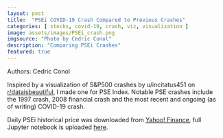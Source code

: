 ```yaml
---
layout: post
title:  "PSEi COVID-19 Crash Compared to Previous Crashes"
categories: [ stocks, covid-19, crash, viz, visualization ]
image: assets/images/PSEi_crash.png
imgsource: "Photo by Cedric Conol"
description: "Comparing PSEi Crashes"
featured: true
---
```


Authors: Cedric Conol


Inspired by a visualization of S&P500 crashes by u/incitatus451 on [r/dataisbeautiful](https://www.reddit.com/r/dataisbeautiful/comments/fjvtt5/oc_current_market_sell_off_compared_to_major_ones/?utm_medium=android_app&utm_source=share), I made one for PSE Index. Notable PSE crashes include the 1997 crash, 2008 financial crash and the most recent and ongoing (as of writing) COVID-19 crash.

Daily PSEi historical price was downloaded from [Yahoo! Finance](https://finance.yahoo.com/quote/PSEI.PS/history/), full Jupyter notebook is uploaded [here](https://github.com/cedricconol/psei_crashes/blob/master/PSEi%20Crashes.ipynb).
